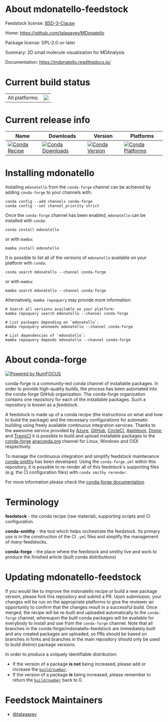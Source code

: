 About mdonatello-feedstock
==========================

Feedstock license: [BSD-3-Clause](https://github.com/conda-forge/mdonatello-feedstock/blob/main/LICENSE.txt)

Home: https://github.com/talagayev/MDonatello

Package license: GPL-2.0-or-later

Summary: 2D small molecule visualization for MDAnalysis

Documentation: https://mdonatello.readthedocs.io/

Current build status
====================


<table><tr><td>All platforms:</td>
    <td>
      <a href="https://dev.azure.com/conda-forge/feedstock-builds/_build/latest?definitionId=23121&branchName=main">
        <img src="https://dev.azure.com/conda-forge/feedstock-builds/_apis/build/status/mdonatello-feedstock?branchName=main">
      </a>
    </td>
  </tr>
</table>

Current release info
====================

| Name | Downloads | Version | Platforms |
| --- | --- | --- | --- |
| [![Conda Recipe](https://img.shields.io/badge/recipe-mdonatello-green.svg)](https://anaconda.org/conda-forge/mdonatello) | [![Conda Downloads](https://img.shields.io/conda/dn/conda-forge/mdonatello.svg)](https://anaconda.org/conda-forge/mdonatello) | [![Conda Version](https://img.shields.io/conda/vn/conda-forge/mdonatello.svg)](https://anaconda.org/conda-forge/mdonatello) | [![Conda Platforms](https://img.shields.io/conda/pn/conda-forge/mdonatello.svg)](https://anaconda.org/conda-forge/mdonatello) |

Installing mdonatello
=====================

Installing `mdonatello` from the `conda-forge` channel can be achieved by adding `conda-forge` to your channels with:

```
conda config --add channels conda-forge
conda config --set channel_priority strict
```

Once the `conda-forge` channel has been enabled, `mdonatello` can be installed with `conda`:

```
conda install mdonatello
```

or with `mamba`:

```
mamba install mdonatello
```

It is possible to list all of the versions of `mdonatello` available on your platform with `conda`:

```
conda search mdonatello --channel conda-forge
```

or with `mamba`:

```
mamba search mdonatello --channel conda-forge
```

Alternatively, `mamba repoquery` may provide more information:

```
# Search all versions available on your platform:
mamba repoquery search mdonatello --channel conda-forge

# List packages depending on `mdonatello`:
mamba repoquery whoneeds mdonatello --channel conda-forge

# List dependencies of `mdonatello`:
mamba repoquery depends mdonatello --channel conda-forge
```


About conda-forge
=================

[![Powered by
NumFOCUS](https://img.shields.io/badge/powered%20by-NumFOCUS-orange.svg?style=flat&colorA=E1523D&colorB=007D8A)](https://numfocus.org)

conda-forge is a community-led conda channel of installable packages.
In order to provide high-quality builds, the process has been automated into the
conda-forge GitHub organization. The conda-forge organization contains one repository
for each of the installable packages. Such a repository is known as a *feedstock*.

A feedstock is made up of a conda recipe (the instructions on what and how to build
the package) and the necessary configurations for automatic building using freely
available continuous integration services. Thanks to the awesome service provided by
[Azure](https://azure.microsoft.com/en-us/services/devops/), [GitHub](https://github.com/),
[CircleCI](https://circleci.com/), [AppVeyor](https://www.appveyor.com/),
[Drone](https://cloud.drone.io/welcome), and [TravisCI](https://travis-ci.com/)
it is possible to build and upload installable packages to the
[conda-forge](https://anaconda.org/conda-forge) [anaconda.org](https://anaconda.org/)
channel for Linux, Windows and OSX respectively.

To manage the continuous integration and simplify feedstock maintenance
[conda-smithy](https://github.com/conda-forge/conda-smithy) has been developed.
Using the ``conda-forge.yml`` within this repository, it is possible to re-render all of
this feedstock's supporting files (e.g. the CI configuration files) with ``conda smithy rerender``.

For more information please check the [conda-forge documentation](https://conda-forge.org/docs/).

Terminology
===========

**feedstock** - the conda recipe (raw material), supporting scripts and CI configuration.

**conda-smithy** - the tool which helps orchestrate the feedstock.
                   Its primary use is in the construction of the CI ``.yml`` files
                   and simplify the management of *many* feedstocks.

**conda-forge** - the place where the feedstock and smithy live and work to
                  produce the finished article (built conda distributions)


Updating mdonatello-feedstock
=============================

If you would like to improve the mdonatello recipe or build a new
package version, please fork this repository and submit a PR. Upon submission,
your changes will be run on the appropriate platforms to give the reviewer an
opportunity to confirm that the changes result in a successful build. Once
merged, the recipe will be re-built and uploaded automatically to the
`conda-forge` channel, whereupon the built conda packages will be available for
everybody to install and use from the `conda-forge` channel.
Note that all branches in the conda-forge/mdonatello-feedstock are
immediately built and any created packages are uploaded, so PRs should be based
on branches in forks and branches in the main repository should only be used to
build distinct package versions.

In order to produce a uniquely identifiable distribution:
 * If the version of a package **is not** being increased, please add or increase
   the [``build/number``](https://docs.conda.io/projects/conda-build/en/latest/resources/define-metadata.html#build-number-and-string).
 * If the version of a package **is** being increased, please remember to return
   the [``build/number``](https://docs.conda.io/projects/conda-build/en/latest/resources/define-metadata.html#build-number-and-string)
   back to 0.

Feedstock Maintainers
=====================

* [@talagayev](https://github.com/talagayev/)

